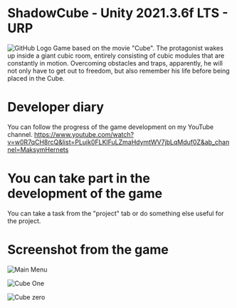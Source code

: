 # ShadowCube - Unity 2021.3.6f LTS - URP

![GitHub Logo](/ScreenShots/logo.png)
Game based on the movie "Cube". The protagonist wakes up inside a giant cubic room, entirely consisting of cubic modules that are constantly in motion. Overcoming obstacles and traps, apparently, he will not only have to get out to freedom, but also remember his life before being placed in the Cube.

# Developer diary
You can follow the progress of the game development on my YouTube channel.
https://www.youtube.com/watch?v=w0R7qCH8rcQ&list=PLuik0FLKlFuLZmaHdymtWV7jbLqMduf0Z&ab_channel=MaksymHernets

# You can take part in the development of the game
You can take a task from the "project" tab or do something else useful for the project.

# Screenshot from the game

![Main Menu](/ScreenShots/ShadowCube333.png)

![Cube One](/ScreenShots/ShadowCube32.png)

![Cube zero](/ScreenShots/ShadowCube3332.png)

